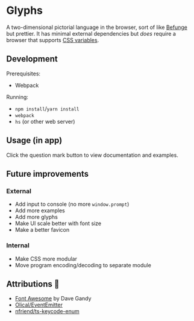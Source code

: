 # Glyphs

A two-dimensional pictorial language in the browser, sort of like [Befunge](https://esolangs.org/wiki/Befunge) but prettier. It has minimal external dependencies but *does* require a browser that supports [CSS variables](https://developer.mozilla.org/en-US/docs/Web/CSS/Using_CSS_variables).

## Development

Prerequisites:
- Webpack

Running:
- `npm install`/`yarn install`
- `webpack`
- `hs` (or other web server)

## Usage (in app)

Click the question mark button to view documentation and examples.

## Future improvements

### External
- Add input to console (no more `window.prompt`)
- Add more examples
- Add more glyphs
- Make UI scale better with font size
- Make a better favicon

### Internal
- Make CSS more modular
- Move program encoding/decoding to separate module

## Attributions 💖

- [Font Awesome](http://fontawesome.io/) by Dave Gandy
- [Olical/EventEmitter](https://github.com/Olical/EventEmitter)
- [nfriend/ts-keycode-enum](https://github.com/nfriend/ts-keycode-enum)

